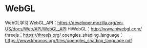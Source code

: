 # WebGL
WebGL学习
WebGL_API：https://developer.mozilla.org/en-US/docs/Web/API/WebGL_API
HiWebGL：http://www.hiwebgl.com/
threejs：https://threejs.org/
opengles_shading_language：https://www.khronos.org/files/opengles_shading_language.pdf